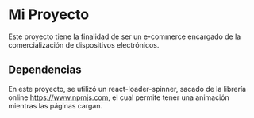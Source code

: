 # Mi Proyecto

Este proyecto tiene la finalidad de ser un e-commerce encargado de la comercialización de dispositivos electrónicos.

## Dependencias

En este proyecto, se utilizó un react-loader-spinner, sacado de la librería online https://www.npmjs.com, el cual permite tener una animación mientras las páginas cargan.
